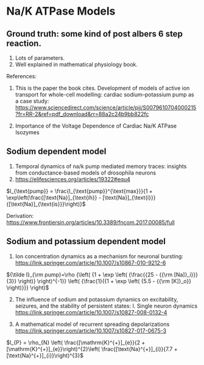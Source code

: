 # Na/K ATPase Models

## Ground truth: some kind of post albers 6 step reaction.
1. Lots of parameters.
2. Well explained in mathematical physiology  book. 

References: 
1. This is the paper the book cites. Development of models of active ion transport for whole-cell modelling: cardiac sodium–potassium pump as a case study: https://www.sciencedirect.com/science/article/pii/S0079610704000215?fr=RR-2&ref=pdf_download&rr=88a2c24b9bb822fc 

2. Importance of the Voltage Dependence of Cardiac Na/K ATPase Isozymes

## Sodium dependent model

1. Temporal dynamics of na/k pump mediated memory traces: insights from conductance-based models of drosophila neurons
2. https://elifesciences.org/articles/19322#equ4

$I_{\text{pump}} = \frac{I_{\text{pump}}^{\text{max}}}{1 + \exp\left(\frac{[\text{Na}]_{\text{ih}} - [\text{Na}]_{\text{i}}}{[\text{Na}]_{\text{is}}}\right)}$

Derivation: https://www.frontiersin.org/articles/10.3389/fncom.2017.00085/full


## Sodium and potassium dependent model

1. Ion concentration dynamics as a mechanism for neuronal bursting: https://link.springer.com/article/10.1007/s10867-010-9212-6
 
 ${\tilde I}_{\rm pump}=\rho {\left( {1 +     \exp \left( {\frac{{25 - {{\rm [Na]}_i}}}{3}} \right)} \right)^{-1}} \left( {\frac{1}{{1 + \exp \left( {5.5 - {{\rm [K]}_o}} \right)}}} \right)$


2. The influence of sodium and potassium dynamics on excitability, seizures, and the stability of persistent states: I. Single neuron dynamics https://link.springer.com/article/10.1007/s10827-008-0132-4

3. A mathematical model of recurrent spreading depolarizations https://link.springer.com/article/10.1007/s10827-017-0675-3


$I_{P} = \rho_{N} \left( \frac{[\mathrm{K}^{+}]_{e}}{2 + [\mathrm{K}^{+}]_{e}}\right)^{2}\left( \frac{[\text{Na}^{+}]_{i}}{7.7 + [\text{Na}^{+}]_{i}}\right)^{3}$